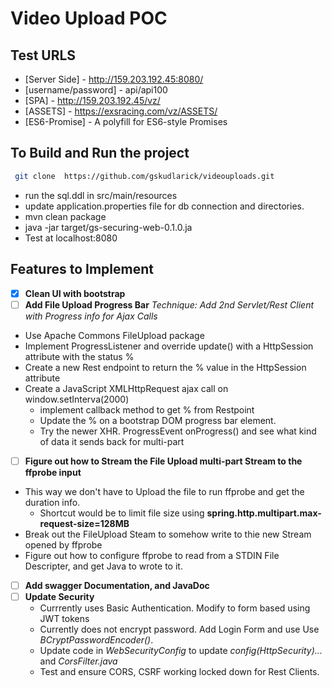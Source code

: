 Video Upload POC
===============


Test URLS
-----------

* [Server Side] - http://159.203.192.45:8080/
* [username/password] - api/api100
* [SPA] - http://159.203.192.45/vz/
* [ASSETS] -   https://exsracing.com/vz/ASSETS/
* [ES6-Promise] - A polyfill for ES6-style Promises




To Build and Run the project
-----------------------------
```sh
 git clone  https://github.com/gskudlarick/videouploads.git
 ```
 * run the sql.ddl in src/main/resources
 * update application.properties file for db connection and directories.
 * mvn clean package
 * java -jar target/gs-securing-web-0.1.0.ja 
 * Test at localhost:8080
 
 
 ## Features to Implement
 - [x] **Clean UI with bootstrap**
 - [ ] **Add File Upload Progress Bar** *Technique: Add 2nd Servlet/Rest Client with Progress info for Ajax Calls*
  * Use Apache Commons FileUpload package
  * Implement ProgressListener and override update() with a  HttpSession attribute with the status %
  * Create a new Rest endpoint to return the % value in the HttpSession attribute
  * Create a JavaScript XMLHttpRequest ajax call on window.setInterva(2000)
    * implement callback method to get  % from Restpoint
    * Update the % on a bootstrap DOM progress bar element.
    * Try the newer XHR. ProgressEvent onProgress() and see what kind of data it sends back for multi-part
 - [ ] **Figure out how to Stream the File Upload multi-part Stream to the ffprobe input**
  * This way we don't have to Upload the file to run ffprobe and get the duration info.
    * Shortcut would be to limit file size using **spring.http.multipart.max-request-size=128MB**
   * Break out the FileUpload Steam to somehow write to thie new Stream opened by ffprobe
   * Figure out how to  configure ffprobe to read from a STDIN File Descripter, and get Java to wrote to it.
  - [ ] **Add swagger Documentation, and JavaDoc**
 - [ ] **Update Security**
    * Currrently uses Basic Authentication.  Modify to form based using JWT tokens
     * Currently does not encrypt password. Add Login Form and use Use *BCryptPasswordEncoder()*.
     * Update code in *WebSecurityConfig* to update  *config(HttpSecurity)...* and *CorsFilter.java*
     * Test and ensure CORS, CSRF working locked down for Rest Clients.  
 


